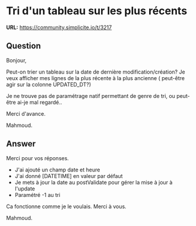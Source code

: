 # Tri d'un tableau sur les plus récents

**URL:** https://community.simplicite.io/t/3217

## Question
Bonjour,

Peut-on trier un tableau sur la date de dernière modification/création? Je veux afficher mes lignes de la plus récente à la plus ancienne ( peut-être agir sur la colonne UPDATED_DT?)

Je ne trouve pas de paramétrage natif permettant de genre de tri, ou peut-être ai-je mal regardé..

Merci d'avance.

Mahmoud.

## Answer
Merci pour vos réponses.

* J'ai ajouté un champ date et heure
* J'ai donné [DATETIME] en valeur par défaut
* Je mets à jour la date au postValidate pour gérer la mise à jour à l'update
* Paramétré -1 au tri

Ca fonctionne comme je le voulais. Merci à vous.

Mahmoud.
